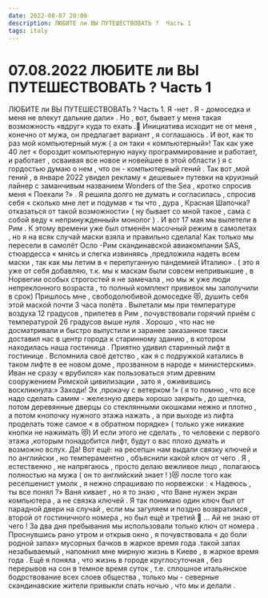 ```yaml
---
date: 2022-08-07 20:00
description: ЛЮБИТЕ ли ВЫ ПУТЕШЕСТВОВАТЬ ?  Часть 1
tags: italy
---
```

# 07.08.2022 ЛЮБИТЕ ли ВЫ ПУТЕШЕСТВОВАТЬ ?  Часть 1

ЛЮБИТЕ ли ВЫ ПУТЕШЕСТВОВАТЬ ?  Часть 1.                                                              Я -нет .  Я - домоседка  и меня не влекут дальние дали» .  Но , вот, бывает у меня такая  возможность  «вдруг» куда то ехать .🤔   Инициатива исходит не от меня , конечно от мужа, он предлагает вариант , я соглашаюсь . И вот, как то раз мой компьютерный муж  ( а он таки « компьютерный»! Так как уже 40 лет « бороздит компьютерную науку  программирование и работает,  и работает , осваивая все новое и новейшее в этой области ) я с гордостью думаю о нем , что он - компьютерный гений .   Так вот ,мой гений , в январе  2022 увидел рекламу  « дешевые» путевки на круизный лайнер  с заманчивым названием Wonders of the Sea , кротко спросив меня « Поехали ?» . Я решила долго не думать и согласилась , спросив себя « сколько мне лет  и подумав  « ты что , дура , Красная Шапочка?отказаться от такой возможности»
( ну  бывает  со мной такое , сама с собой веду « непринужденный» монолог ) .  И вот 17 мая мы вылетели в Рим  . К этому времени уже был отменён масочный режим в самолетах , но я на всяк случай маски взяла  и правильно сделала! Как только мы пересели в самолёт Осло -Рим  скандинавской авиакомпании SAS,  стюардесса « мнясь и слегка извиняясь ,предложила надеть всем маски , так как мы летим в « перепуганную пандемией Италию» . ( это я уже от себя добавляю, т.к. мы к маскам были совсем непривыкшие , в Норвегии особых строгостей  я не замечала , но мы  ж уже люди  непреклонного возраста , то полный комплект прививок мы заполучили в срок) Пришлось мне , свободолюбивой домоседке 😻, душить себя этой маской почти 3 часа полёта . Вылетали мы при температуре воздуха 12 градусов , прилетев в Рим , почувствовали горячий приём с температурой 26 градусов выше нуля . Хорошо , что нас не досматривали и быстро выпустили и заранее заказанное такси  доставил нас в центр города  к старинному зданию , в котором находилась наша гостиница .  Приятно удивил старинный лифт в гостинице . Вспомнила своё детство  , как я с подружкой катались в таком лифте в ее новом доме , прозванном в народе « министерским».  Иван не сразу « врубился» как пользоваться этим древним сооружением Римской цивилизации , зато я  , оживившись воскликнула:» Заходи! Эх ,прокачу с ветерком !» ( я то помню , что все надо сделать самим - железную дверь хорошо закрыть , до щелчка, потом деревянные дверцы со стеклянными окошками  нежно и плотно , а потом кнопочку нужного этажа нажать , а при выходе из лифта проделать тоже самое « в обратном порядке» ( только уже никакие кнопки не нажимать 😻) И если этого не сделать , то человеки с первого этажа ,которым  понадобится лифт, будут о вас плохо думать и возможно вслух.  Да! Вот ещё: на ресепшн нам выдали связку ключей  и по английски , но темпераментно , объяснили какой ключ от чего . Я , естественно , не напрягаюсь , просто делаю вежливое лицо , полагаюсь полностью на мужа ( он то английский знает ! )😻  после того как ресепшенист  умолк , я нежно спрашиваю по норвежски : « Надеюсь , ты все понял ?»  Ваня кивает , но я то знаю , что Ване нужен экран компьютера , а не связка ключей . Я так понимаю один ключ был от парадной двери на случай , если мы загуляем и поздно возвратимся , второй от гостиничного номера , но был ещё и третий 🤔 … Ай не знаю от чего ! За два дня пребывания мы использовали только ключ от номера .  Проснувшись рано утром и открыв окно  , я почувствовала  « до боли родной запах» мусорных бачков в жаркое время года .такой запах незабываемый , напомнил мне мирную жизнь в Киеве , в жаркое время года .  Ещё я поняла , что жизнь в городе круглосуточная  , без перерывов на сон в темное время суток , т.е. сплошное итальянское бодрствование всех слоев общества , только  мы - северные скандинавские жители привыкли спать ночью , что мы и делали .
